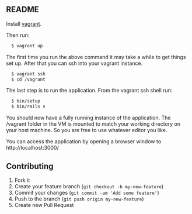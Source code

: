 ## README

Install [vagrant](https://www.vagrantup.com/).

Then run:

```bash
  $ vagrant up
```

The first time you run the above command it may take a while to get
things set up. After that you can ssh into your vagrant instance.

```bash
  $ vagrant ssh
  $ cd /vagrant
```

The last step is to run the application. From the vagrant ssh shell run:

```bash
  $ bin/setup
  $ bin/rails s
```

You should now have a fully running instance of the application. The
/vagrant folder in the VM is mounted to match your working directory on
your host machine. So you are free to use whatever editor you like.

You can access the application by opening a browser window to
http://localhost:3000/

## Contributing

1. Fork it
2. Create your feature branch (`git checkout -b my-new-feature`)
3. Commit your changes (`git commit -am 'Add some feature'`)
4. Push to the branch (`git push origin my-new-feature`)
5. Create new Pull Request

